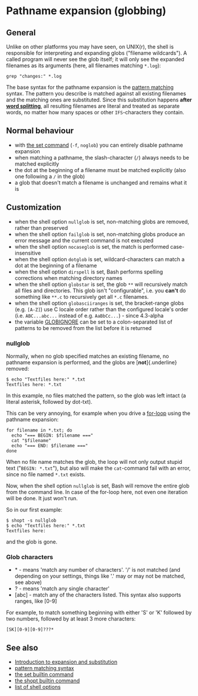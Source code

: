 # Pathname expansion (globbing)

## General

Unlike on other platforms you may have seen, on UNIX(r), the shell is
responsible for interpreting and expanding globs (\"filename
wildcards\"). A called program will never see the glob itself; it will
only see the expanded filenames as its arguments (here, all filenames
matching `*.log`):

    grep "changes:" *.log

The base syntax for the pathname expansion is the [pattern
matching](/syntax/pattern) syntax. The pattern you describe is matched
against all existing filenames and the matching ones are substituted.
Since this substitution happens **after [word
splitting](/syntax/expansion/wordsplit)**, all resulting filenames are
literal and treated as separate words, no matter how many spaces or
other `IFS`-characters they contain.

## Normal behaviour

-   with [the set command](/commands/builtin/set) (`-f`, `noglob`) you
    can entirely disable pathname expansion
-   when matching a pathname, the slash-character (`/`) always needs to
    be matched explicitly
-   the dot at the beginning of a filename must be matched explicitly
    (also one following a `/` in the glob)
-   a glob that doesn\'t match a filename is unchanged and remains what
    it is

## Customization

-   when the shell option `nullglob` is set, non-matching globs are
    removed, rather than preserved
-   when the shell option `failglob` is set, non-matching globs produce
    an error message and the current command is not executed
-   when the shell option `nocaseglob` is set, the match is performed
    case-insensitive
-   when the shell option `dotglob` is set, wildcard-characters can
    match a dot at the beginning of a filename
-   when the shell option `dirspell` is set, Bash performs spelling
    corrections when matching directory names
-   when the shell option `globstar` is set, the glob `**` will
    recursively match all files and directories. This glob isn\'t
    \"configurable\", i.e. you **can\'t** do something like `**.c` to
    recursively get all `*.c` filenames.
-   when the shell option `globasciiranges` is set, the bracket-range
    globs (e.g. `[A-Z]`) use C locale order rather than the configured
    locale\'s order (i.e. `ABC...abc...` instead of e.g. `AaBbCc...`) -
    since 4.3-alpha
-   the variable [GLOBIGNORE](/syntax/shellvars#GLOBIGNORE) can be set
    to a colon-separated list of patterns to be removed from the list
    before it is returned

### nullglob

Normally, when no glob specified matches an existing filename, no
pathname expansion is performed, and the globs are [**not**]{.underline}
removed:

    $ echo "Textfiles here:" *.txt
    Textfiles here: *.txt

In this example, no files matched the pattern, so the glob was left
intact (a literal asterisk, followed by dot-txt).

This can be very annoying, for example when you drive a
[for-loop](/syntax/ccmd/classic_for) using the pathname expansion:

    for filename in *.txt; do
      echo "=== BEGIN: $filename ==="
      cat "$filename"
      echo "=== END: $filename ==="
    done

When no file name matches the glob, the loop will not only output stupid
text (\"`BEGIN: *.txt`\"), but also will make the `cat`-command fail
with an error, since no file named `*.txt` exists.

Now, when the shell option `nullglob` is set, Bash will remove the
entire glob from the command line. In case of the for-loop here, not
even one iteration will be done. It just won\'t run.

So in our first example:

    $ shopt -s nullglob
    $ echo "Textfiles here:" *.txt
    Textfiles here:

and the glob is gone.

### Glob characters

-   \* - means \'match any number of characters\'. \'/\' is not matched
    (and depending on your settings, things like \'.\' may or may not be
    matched, see above)
-   ? - means \'match any single character\'
-   \[abc\] - match any of the characters listed. This syntax also
    supports ranges, like \[0-9\]

For example, to match something beginning with either \'S\' or \'K\'
followed by two numbers, followed by at least 3 more characters:

    [SK][0-9][0-9]???*

## See also

-   [Introduction to expansion and
    substitution](/syntax/expansion/intro)
-   [pattern matching syntax](/syntax/pattern)
-   [the set builtin command](/commands/builtin/set)
-   [the shopt builtin command](/commands/builtin/shopt)
-   [list of shell options](/internals/shell_options)
